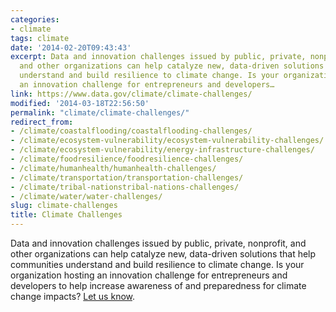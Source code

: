 ```yaml
---
categories:
- climate
tags: climate
date: '2014-02-20T09:43:43'
excerpt: Data and innovation challenges issued by public, private, nonprofit,
  and other organizations can help catalyze new, data-driven solutions that help communities
  understand and build resilience to climate change. Is your organization hosting
  an innovation challenge for entrepreneurs and developers…
link: https://www.data.gov/climate/climate-challenges/
modified: '2014-03-18T22:56:50'
permalink: "climate/climate-challenges/"
redirect_from:
- /climate/coastalflooding/coastalflooding-challenges/
- /climate/ecosystem-vulnerability/ecosystem-vulnerability-challenges/
- /climate/ecosystem-vulnerability/energy-infrastructure-challenges/
- /climate/foodresilience/foodresilience-challenges/
- /climate/humanhealth/humanhealth-challenges/
- /climate/transportation/transportation-challenges/
- /climate/tribal-nationstribal-nations-challenges/
- /climate/water/water-challenges/
slug: climate-challenges
title: Climate Challenges
---
```


Data and innovation challenges issued by public, private, nonprofit, and other organizations can help catalyze new, data-driven solutions that help communities understand and build resilience to climate change. Is your organization hosting an innovation challenge for entrepreneurs and developers to help increase awareness of and preparedness for climate change impacts? [Let us know](http://www.data.gov/contact).
